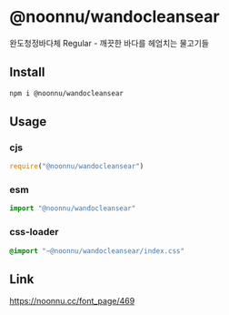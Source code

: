 # @noonnu/wandocleansear
완도청정바다체 Regular - 깨끗한 바다를 헤엄치는 물고기들

## Install
```sh
npm i @noonnu/wandocleansear
```
## Usage
### cjs
```js
require("@noonnu/wandocleansear")
```
### esm
```js
import "@noonnu/wandocleansear"
```
### css-loader
```css
@import "~@noonnu/wandocleansear/index.css"
```

## Link
https://noonnu.cc/font_page/469